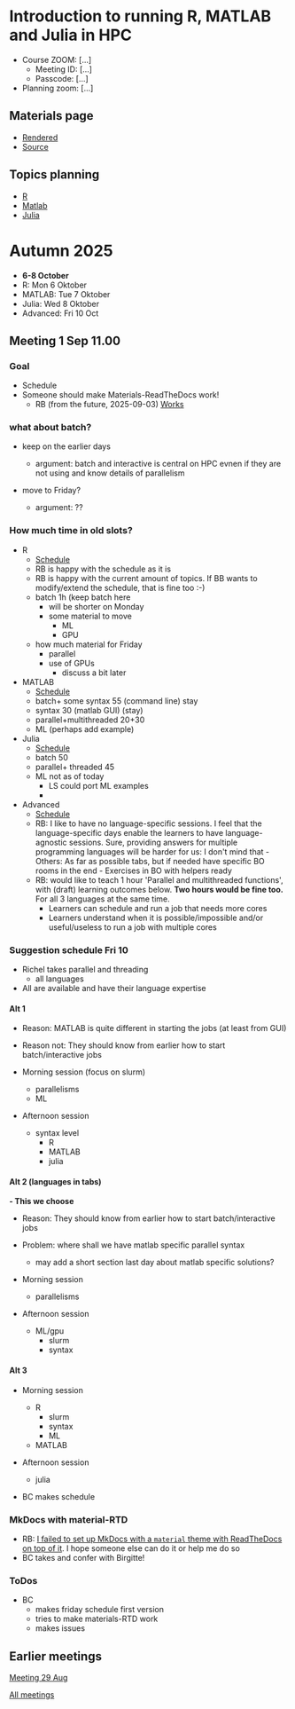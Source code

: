 # Introduction to running R, MATLAB and Julia in HPC

- Course ZOOM: [...]
    - Meeting ID: [...]
    - Passcode: [...]
- Planning zoom: [...]

## Materials page

- [Rendered](https://uppmax.github.io/R-matlab-julia-HPC/)
- [Source](https://github.com/UPPMAX/R-matlab-julia-HPC/tree/main)

## Topics planning

- [R](https://hackmd.io/gV_gdctHQPWz6eElFWfq6Q#)
- [Matlab](https://hackmd.io/RTujs9MnS0ehsGD7ufNBfA#)
- [Julia](https://hackmd.io/ERX9FIgyR_6wDbmcqi_8HA#)

# Autumn 2025

- **6-8 October**
- R: Mon 6 Oktober
- MATLAB: Tue 7 Oktober
- Julia: Wed 8 Oktober
- Advanced: Fri 10 Oct


## Meeting 1 Sep 11.00

### Goal

- Schedule
- Someone should make Materials-ReadTheDocs work!
    - RB (from the future, 2025-09-03) [Works](https://github.com/UPPMAX/R-matlab-julia-HPC/issues/221)

### what about batch?

- keep on the earlier days
    - argument: batch and interactive is central on HPC evnen if they are not using and know details of parallelism

- move to Friday?
    - argument: ??

### How much time in old slots?

- R
    - [Schedule](https://github.com/UPPMAX/R-matlab-julia-HPC/blob/main/docs-mk/r/schedule.md)
    - RB is happy with the schedule as it is
    - RB is happy with the current amount of topics. If BB wants to modify/extend the schedule, that is fine too :-)
    - batch 1h (keep batch here
        - will be shorter on Monday
        - some material to move
            - ML
            - GPU
    - how much material for Friday
        - parallel
        - use of GPUs
            - discuss a bit later
- MATLAB
    - [Schedule](https://github.com/UPPMAX/R-matlab-julia-HPC/blob/main/docs-mk/matlab/schedule.md)
    - batch+ some syntax 55 (command line) stay
    - syntax 30 (matlab GUI) (stay)
    - parallel+multithreaded 20+30
    - ML (perhaps add example)
- Julia
    - [Schedule](https://github.com/UPPMAX/R-matlab-julia-HPC/blob/main/docs-mk/julia/schedule.md)
    - batch 50
    - parallel+ threaded 45
    - ML not as of today
        - LS could port ML examples
        -
- Advanced
    - [Schedule](https://github.com/UPPMAX/R-matlab-julia-HPC/blob/main/docs-mk/advanced/schedule.md)
    - RB: I like to have no language-specific sessions.
      I feel that the language-specific days enable the learners
      to have language-agnostic sessions.
      Sure, providing answers for multiple programming languages will be harder for us: I don't mind that
          - Others: As far as possible tabs, but if needed have specific BO rooms in the end
          - Exercises in BO with helpers ready
    - RB: would like to teach 1 hour 'Parallel and multithreaded functions', with (draft) learning outcomes below.
      **Two hours would be fine too.** For all 3 languages at the same time.
        - Learners can schedule and run a job that needs more cores
        - Learners understand when it is possible/impossible and/or useful/useless to run a job with multiple cores


### Suggestion schedule Fri 10

- Richel takes parallel and threading
    - all languages
- All are available and have their language expertise

#### Alt 1

- Reason: MATLAB is quite different in starting the jobs (at least from GUI)
- Reason not: They should know from earlier how to start batch/interactive jobs

- Morning session (focus on slurm)
    - parallelisms
    - ML
- Afternoon session
    - syntax level
        - R
        - MATLAB
        - julia

#### Alt 2 (languages in tabs)

**- This we choose**

- Reason: They should know from earlier how to start batch/interactive jobs
- Problem: where shall we have matlab specific parallel syntax
    - may add a short section last day about matlab specific solutions?

- Morning session
    - parallelisms

- Afternoon session
    - ML/gpu
        - slurm
        - syntax


#### Alt 3

- Morning session
    - R
        - slurm
        - syntax
        - ML
    - MATLAB

- Afternoon session
    - julia


- BC makes schedule

### MkDocs with material-RTD

- RB: [I failed to set up MkDocs with a `material` theme with ReadTheDocs on top of it](https://github.com/UPPMAX/R-matlab-julia-HPC/issues/220#issuecomment-3238888858). I hope someone else can do it or help me do so
- BC takes and confer with Birgitte!


### ToDos

- BC
    - makes friday schedule first version
    - tries to make materials-RTD work
    - makes issues


## Earlier meetings

[Meeting 29 Aug](https://github.com/UPPMAX/R-matlab-julia-HPC/blob/main/meeting_notes/20250829.md)

[All meetings](https://github.com/UPPMAX/R-matlab-julia-HPC/tree/main/meeting_notes)
